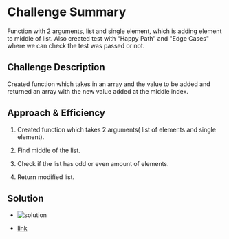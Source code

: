 # Challenge Summary

Function with 2 arguments, list and single element, which is adding element to middle of list. 
Also created test with “Happy Path” and "Edge Cases" where we can check the test was passed or not.

## Challenge Description

Created function which takes in an array and the value to be added and returned an array with the new value added at the middle index.

## Approach & Efficiency

1. Created function which takes 2 arguments( list of elements and single element).

2. Find middle of the list.

3. Check if the list has odd or even amount of elements.

4. Return modified list.


## Solution
  * ![solution](array-shift.jpg)

  * [link](https://github.com/KaterynaShydlovska/python_data-structures-and-algorithms/blob/master/assets/array_shift.jpg)